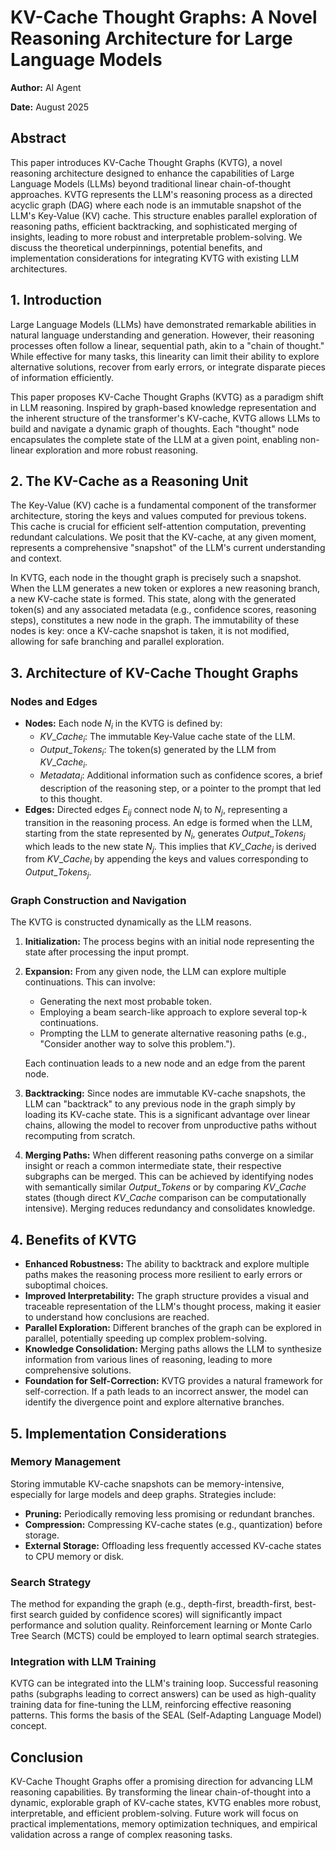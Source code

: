 # KV-Cache Thought Graphs: A Novel Reasoning Architecture for Large Language Models

**Author:** AI Agent

**Date:** August 2025

## Abstract

This paper introduces KV-Cache Thought Graphs (KVTG), a novel reasoning architecture designed to enhance the capabilities of Large Language Models (LLMs) beyond traditional linear chain-of-thought approaches. KVTG represents the LLM's reasoning process as a directed acyclic graph (DAG) where each node is an immutable snapshot of the LLM's Key-Value (KV) cache. This structure enables parallel exploration of reasoning paths, efficient backtracking, and sophisticated merging of insights, leading to more robust and interpretable problem-solving. We discuss the theoretical underpinnings, potential benefits, and implementation considerations for integrating KVTG with existing LLM architectures.

## 1. Introduction

Large Language Models (LLMs) have demonstrated remarkable abilities in natural language understanding and generation. However, their reasoning processes often follow a linear, sequential path, akin to a "chain of thought." While effective for many tasks, this linearity can limit their ability to explore alternative solutions, recover from early errors, or integrate disparate pieces of information efficiently.

This paper proposes KV-Cache Thought Graphs (KVTG) as a paradigm shift in LLM reasoning. Inspired by graph-based knowledge representation and the inherent structure of the transformer's KV-cache, KVTG allows LLMs to build and navigate a dynamic graph of thoughts. Each "thought" node encapsulates the complete state of the LLM at a given point, enabling non-linear exploration and more robust reasoning.

## 2. The KV-Cache as a Reasoning Unit

The Key-Value (KV) cache is a fundamental component of the transformer architecture, storing the keys and values computed for previous tokens. This cache is crucial for efficient self-attention computation, preventing redundant calculations. We posit that the KV-cache, at any given moment, represents a comprehensive "snapshot" of the LLM's current understanding and context.

In KVTG, each node in the thought graph is precisely such a snapshot. When the LLM generates a new token or explores a new reasoning branch, a new KV-cache state is formed. This state, along with the generated token(s) and any associated metadata (e.g., confidence scores, reasoning steps), constitutes a new node in the graph. The immutability of these nodes is key: once a KV-cache snapshot is taken, it is not modified, allowing for safe branching and parallel exploration.

## 3. Architecture of KV-Cache Thought Graphs

### Nodes and Edges

*   **Nodes:** Each node $N_i$ in the KVTG is defined by:
    *   $KV\_Cache_i$: The immutable Key-Value cache state of the LLM.
    *   $Output\_Tokens_i$: The token(s) generated by the LLM from $KV\_Cache_i$.
    *   $Metadata_i$: Additional information such as confidence scores, a brief description of the reasoning step, or a pointer to the prompt that led to this thought.
*   **Edges:** Directed edges $E_{ij}$ connect node $N_i$ to $N_j$, representing a transition in the reasoning process. An edge is formed when the LLM, starting from the state represented by $N_i$, generates $Output\_Tokens_j$ which leads to the new state $N_j$. This implies that $KV\_Cache_j$ is derived from $KV\_Cache_i$ by appending the keys and values corresponding to $Output\_Tokens_j$.

### Graph Construction and Navigation

The KVTG is constructed dynamically as the LLM reasons.

1.  **Initialization:** The process begins with an initial node representing the state after processing the input prompt.
2.  **Expansion:** From any given node, the LLM can explore multiple continuations. This can involve:
    *   Generating the next most probable token.
    *   Employing a beam search-like approach to explore several top-k continuations.
    *   Prompting the LLM to generate alternative reasoning paths (e.g., "Consider another way to solve this problem.").

    Each continuation leads to a new node and an edge from the parent node.
3.  **Backtracking:** Since nodes are immutable KV-cache snapshots, the LLM can "backtrack" to any previous node in the graph simply by loading its KV-cache state. This is a significant advantage over linear chains, allowing the model to recover from unproductive paths without recomputing from scratch.
4.  **Merging Paths:** When different reasoning paths converge on a similar insight or reach a common intermediate state, their respective subgraphs can be merged. This can be achieved by identifying nodes with semantically similar $Output\_Tokens$ or by comparing $KV\_Cache$ states (though direct $KV\_Cache$ comparison can be computationally intensive). Merging reduces redundancy and consolidates knowledge.

## 4. Benefits of KVTG

*   **Enhanced Robustness:** The ability to backtrack and explore multiple paths makes the reasoning process more resilient to early errors or suboptimal choices.
*   **Improved Interpretability:** The graph structure provides a visual and traceable representation of the LLM's thought process, making it easier to understand how conclusions are reached.
*   **Parallel Exploration:** Different branches of the graph can be explored in parallel, potentially speeding up complex problem-solving.
*   **Knowledge Consolidation:** Merging paths allows the LLM to synthesize information from various lines of reasoning, leading to more comprehensive solutions.
*   **Foundation for Self-Correction:** KVTG provides a natural framework for self-correction. If a path leads to an incorrect answer, the model can identify the divergence point and explore alternative branches.

## 5. Implementation Considerations

### Memory Management

Storing immutable KV-cache snapshots can be memory-intensive, especially for large models and deep graphs. Strategies include:

*   **Pruning:** Periodically removing less promising or redundant branches.
*   **Compression:** Compressing KV-cache states (e.g., quantization) before storage.
*   **External Storage:** Offloading less frequently accessed KV-cache states to CPU memory or disk.

### Search Strategy

The method for expanding the graph (e.g., depth-first, breadth-first, best-first search guided by confidence scores) will significantly impact performance and solution quality. Reinforcement learning or Monte Carlo Tree Search (MCTS) could be employed to learn optimal search strategies.

### Integration with LLM Training

KVTG can be integrated into the LLM's training loop. Successful reasoning paths (subgraphs leading to correct answers) can be used as high-quality training data for fine-tuning the LLM, reinforcing effective reasoning patterns. This forms the basis of the SEAL (Self-Adapting Language Model) concept.

## Conclusion

KV-Cache Thought Graphs offer a promising direction for advancing LLM reasoning capabilities. By transforming the linear chain-of-thought into a dynamic, explorable graph of KV-cache states, KVTG enables more robust, interpretable, and efficient problem-solving. Future work will focus on practical implementations, memory optimization techniques, and empirical validation across a range of complex reasoning tasks.